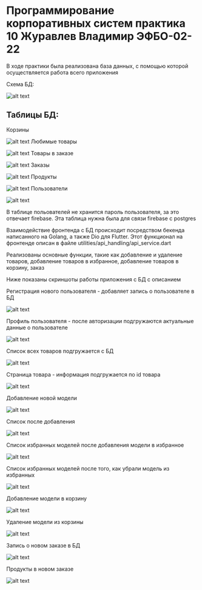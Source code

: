 # Программирование корпоративных систем практика 10 Журавлев Владимир ЭФБО-02-22

В ходе практики была реализована база данных, с помощью которой осуществляется работа всего приложения

Схема БД:

![alt text](images/image.png)

## Таблицы БД:
Корзины

![alt text](images/image-1.png)
Любимые товары

![alt text](images/image-2.png)
Товары в заказе

![alt text](images/image-3.png)
Заказы

![alt text](images/image-4.png)
Продукты

![alt text](images/image-5.png)
Пользователи

![alt text](images/image-6.png)

В таблице польователей не хранится пароль пользователя, за это отвечает firebase. Эта таблица нужна была для связи firebase с postgres

Взаимодействие фронтенда с БД происходит посредством бекенда написанного на Golang, а также Dio для Flutter. Этот функционал на фронтенде описан в файле utilities/api_handling/api_service.dart

Реализованы основные функции, такие как добавление и удаление товаров, добавление товаров в избранное, добавление товаров в корзину, заказ

Ниже показаны скриншоты работы приложения с БД с описанием

Регистрация нового пользователя - добавляет запись о пользователе в БД

![alt text](images/image-7.png)

Профиль пользователя - после авторизации подгружаются актуальные данные о пользователе

![alt text](images/image-8.png)

Список всех товаров подгружается с БД

![alt text](images/image-9.png)

Страница товара - информация подгружается по id товара

![alt text](images/image-10.png)

Добавление новой модели

![alt text](images/image-11.png)

Список после добавления

![alt text](images/image-12.png)

Список избранных моделей после добавления модели в избранное

![alt text](images/image-13.png)

Список избранных моделей после того, как убрали модель из избранных

![alt text](images/image-14.png)

Добавление модели в корзину

![alt text](images/image-15.png)

Удаление модели из корзины

![alt text](images/image-16.png)

Запись о новом заказе в БД

![alt text](images/image-17.png)

Продукты в новом заказе

![alt text](images/image-18.png)